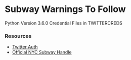 # Subway Warnings To Follow
Python Version 3.6.0
Credential Files in TWITTERCREDS

### Resources
* [Twitter Auth](https://dev.twitter.com/oauth/overview/single-user)
* [Official NYC Subway Handle](https://twitter.com/NYCTSubway)